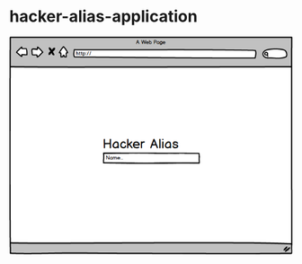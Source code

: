 # hacker-alias-application

![alt tag](https://github.com/RhodesPeter/hacker-alias-application/blob/images/Hacker%20Alias%20Mockup%201.png)
